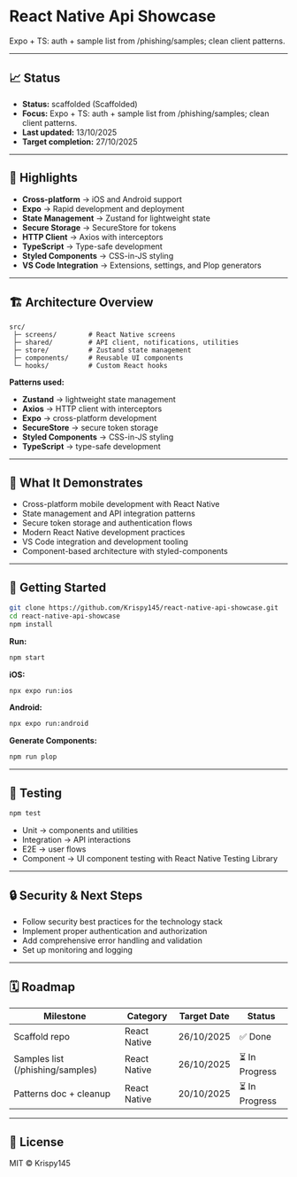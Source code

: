 # React Native Api Showcase

Expo + TS: auth + sample list from /phishing/samples; clean client patterns.

---

## 📈 Status

- **Status:** scaffolded (Scaffolded)
- **Focus:** Expo + TS: auth + sample list from /phishing/samples; clean client patterns.
- **Last updated:** 13/10/2025
- **Target completion:** 27/10/2025

---

## 🔑 Highlights

- **Cross-platform** → iOS and Android support
- **Expo** → Rapid development and deployment
- **State Management** → Zustand for lightweight state
- **Secure Storage** → SecureStore for tokens
- **HTTP Client** → Axios with interceptors
- **TypeScript** → Type-safe development
- **Styled Components** → CSS-in-JS styling
- **VS Code Integration** → Extensions, settings, and Plop generators

---

## 🏗 Architecture Overview

```
src/
 ├─ screens/        # React Native screens
 ├─ shared/         # API client, notifications, utilities
 ├─ store/          # Zustand state management
 ├─ components/     # Reusable UI components
 └─ hooks/          # Custom React hooks
```

**Patterns used:**

- **Zustand** → lightweight state management
- **Axios** → HTTP client with interceptors
- **Expo** → cross-platform development
- **SecureStore** → secure token storage
- **Styled Components** → CSS-in-JS styling
- **TypeScript** → type-safe development

---

## 📱 What It Demonstrates

- Cross-platform mobile development with React Native
- State management and API integration patterns
- Secure token storage and authentication flows
- Modern React Native development practices
- VS Code integration and development tooling
- Component-based architecture with styled-components

---

## 🚀 Getting Started

```bash
git clone https://github.com/Krispy145/react-native-api-showcase.git
cd react-native-api-showcase
npm install
```

**Run:**
```bash
npm start
```

**iOS:**
```bash
npx expo run:ios
```

**Android:**
```bash
npx expo run:android
```

**Generate Components:**
```bash
npm run plop
```

---

## 🧪 Testing

```bash
npm test
```

- Unit → components and utilities
- Integration → API interactions
- E2E → user flows
- Component → UI component testing with React Native Testing Library

---

## 🔒 Security & Next Steps

- Follow security best practices for the technology stack
- Implement proper authentication and authorization
- Add comprehensive error handling and validation
- Set up monitoring and logging

---

## 🗓 Roadmap

| Milestone                    | Category              | Target Date | Status     |
| ---------------------------- | --------------------- | ----------- | ---------- |
| Scaffold repo | React Native | 26/10/2025 | ✅ Done |
| Samples list (/phishing/samples) | React Native | 26/10/2025 | ⏳ In Progress |
| Patterns doc + cleanup | React Native | 20/10/2025 | ⏳ In Progress |


---

## 📄 License

MIT © Krispy145